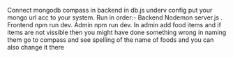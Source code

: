 Connect mongodb compass in backend in db.js underv config put your mongo url acc to your system.
Run in order:-
Backend  Nodemon server.js .
Frontend npm run dev.
Admin npm run dev.
In admin add food items and if items are not vissible then you might have done something wrong in naming them go to compass and see spelling of the name of foods and you can also change it there
